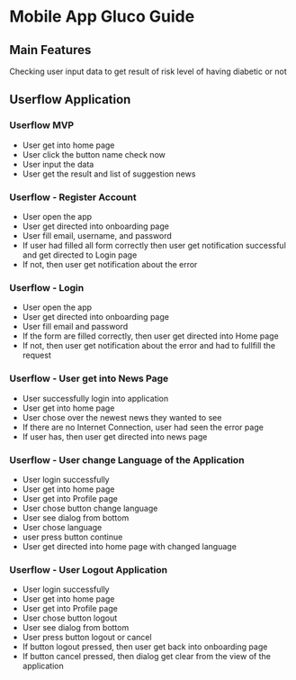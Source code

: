 # Mobile App Gluco Guide
## Main Features
Checking user input data to get result of risk level of having diabetic or not

## Userflow Application

### Userflow MVP
- User get into home page  
- User click the button name check now  
- User input the data  
- User get the result and list of suggestion news

### Userflow - Register Account
- User open the app
- User get directed into onboarding page
- User fill email, username, and password
- If user had filled all form correctly then user get notification successful and get directed to Login page
- If not, then user get notification about the error

### Userflow - Login
- User open the app
- User get directed into onboarding page
- User fill email and password
- If the form are filled correctly, then user get directed into Home page
- If not, then user get notification about the error and had to fullfill the request

### Userflow - User get into News Page
- User successfully login into application
- User get into home page
- User chose over the newest news they wanted to see
- If there are no Internet Connection, user had seen the error page
- If user has, then user get directed into news page

### Userflow - User change Language of the Application
- User login successfully
- User get into home page
- User get into Profile page
- User chose button change language
- User see dialog from bottom
- User chose language
- user press button continue
- User get directed into home page with changed language

### Userflow - User Logout Application
- User login successfully
- User get into home page
- User get into Profile page
- User chose button logout
- User see dialog from bottom
- User press button logout or cancel
- If button logout pressed, then user get back into onboarding page
- If button cancel pressed, then dialog get clear from the view of the application



